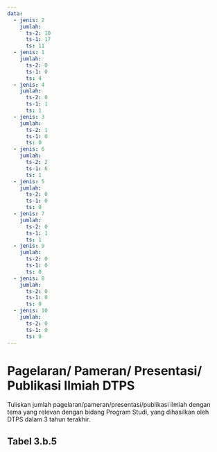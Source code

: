 ```yaml
---
data:
  - jenis: 2
    jumlah:
      ts-2: 10
      ts-1: 17
      ts: 11
  - jenis: 1
    jumlah:
      ts-2: 0
      ts-1: 0
      ts: 4
  - jenis: 4
    jumlah:
      ts-2: 0
      ts-1: 1
      ts: 1
  - jenis: 3
    jumlah:
      ts-2: 1
      ts-1: 0
      ts: 0
  - jenis: 6
    jumlah:
      ts-2: 2
      ts-1: 6
      ts: 1
  - jenis: 5
    jumlah:
      ts-2: 0
      ts-1: 0
      ts: 0
  - jenis: 7
    jumlah:
      ts-2: 0
      ts-1: 1
      ts: 1
  - jenis: 9
    jumlah:
      ts-2: 0
      ts-1: 0
      ts: 0
  - jenis: 8
    jumlah:
      ts-2: 0
      ts-1: 0
      ts: 0
  - jenis: 10
    jumlah:
      ts-2: 0
      ts-1: 0
      ts: 0
---
```


<script setup>
import { useData } from "vitepress"
import Tabel from '../components/tabel-3b5.vue'

const { frontmatter } = useData()
</script>

# Pagelaran/ Pameran/ Presentasi/ Publikasi Ilmiah DTPS

Tuliskan jumlah pagelaran/pameran/presentasi/publikasi ilmiah dengan tema yang relevan dengan bidang Program Studi, yang dihasilkan oleh DTPS dalam 3 tahun terakhir.

## Tabel 3.b.5

<Tabel :data="frontmatter.data" />
